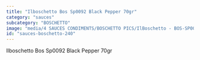 ```yaml
---
title: "Ilboschetto Bos Sp0092 Black Pepper 70gr"
category: "sauces"
subcategory: "BOSCHETTO"
image: "media/4 SAUCES CONDIMENTS/BOSCHETTO PICS/IlBoschetto - BOS-SP0092 Black Pepper 70GR.png"
id: "sauces-boschetto-240"
---
```


Ilboschetto Bos Sp0092 Black Pepper 70gr

